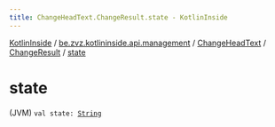 ```yaml
---
title: ChangeHeadText.ChangeResult.state - KotlinInside
---
```


[KotlinInside](../../../index.html) / [be.zvz.kotlininside.api.management](../../index.html) / [ChangeHeadText](../index.html) / [ChangeResult](index.html) / [state](./state.html)

# state

(JVM) `val state: `[`String`](https://kotlinlang.org/api/latest/jvm/stdlib/kotlin/-string/index.html)